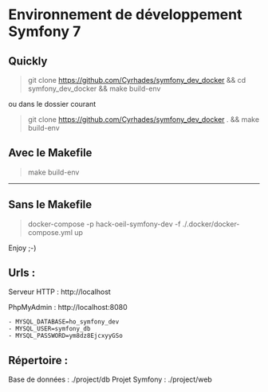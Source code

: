 # Environnement de développement Symfony 7

## Quickly
> git clone https://github.com/Cyrhades/symfony_dev_docker && cd symfony_dev_docker && make build-env

ou dans le dossier courant

> git clone https://github.com/Cyrhades/symfony_dev_docker . && make build-env

## Avec le Makefile
> make build-env

------------------

## Sans le Makefile
> docker-compose -p hack-oeil-symfony-dev -f ./.docker/docker-compose.yml up



Enjoy ;-)

Urls :
-------
Serveur HTTP : http://localhost

PhpMyAdmin : http://localhost:8080 

    - MYSQL_DATABASE=ho_symfony_dev
    - MYSQL_USER=symfony_db
    - MYSQL_PASSWORD=ym8dz8EjcxyyGSo

Répertoire :
------------
Base de données : ./project/db
Projet Symfony : ./project/web

